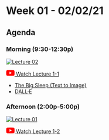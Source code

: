 <style>
img {
  position: relative;
}
img::after {
  content: url(images/yt-sm.png);
  position: absolute;
  left: 0;
  top: 0;
  transform: translate(-50%, -50%);
}

</style>

# Week 01 - 02/02/21

## Agenda


### Morning (9:30-12:30p)
[![Lecture 02](http://img.youtube.com/vi/jv_p-k5fays/2.jpg)](http://www.youtube.com/watch?v=jv_p-k5fays "Lecture 02")

 [![youtube](images/yt-sm.png) Watch Lecture 1-1](https://www.youtube.com/watch?v=jv_p-k5fays)
* [The Big Sleep (Text to Image)](https://dank.xyz/)
* [DALL·E](https://openai.com/blog/dall-e/)
  

### Afternoon (2:00p-5:00p)
[![Lecture 01](http://img.youtube.com/vi/tw-3QEblSGI/2.jpg)](http://www.youtube.com/watch?v=tw-3QEblSGI "Lecture 01")

[![youtube](images/yt-sm.png) Watch Lecture 1-2](https://www.youtube.com/watch?v=tw-3QEblSGI)
